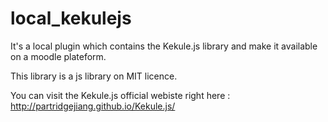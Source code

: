 # local_kekulejs
It's a local plugin which contains the Kekule.js library and make it available on a moodle plateform.

This library is a js library on MIT licence.

You can visit the Kekule.js official webiste right here : http://partridgejiang.github.io/Kekule.js/
